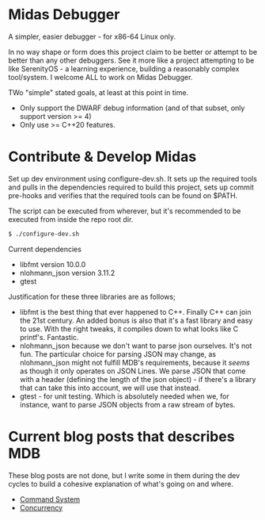 # Midas Debugger
A simpler, easier debugger - for x86-64 Linux only.

In no way shape or form does this project claim to be better or attempt to be better than any other debuggers. See it more like a project attempting to be like SerenityOS - a learning experience, building a reasonably complex tool/system. I welcome ALL to work on Midas Debugger.

TWo "simple" stated goals, at least at this point in time.

- Only support the DWARF debug information (and of that subset, only support version >= 4)
- Only use >= C++20 features.

# Contribute & Develop Midas
Set up dev environment using configure-dev.sh. It sets up the required tools and pulls in the dependencies required to build this project, sets up commit pre-hooks and verifies that the required tools can be found on $PATH.

The script can be executed from wherever, but it's recommended to be executed from inside the repo root dir.

```bash
$ ./configure-dev.sh
```

Current dependencies
- libfmt version 10.0.0
- nlohmann_json version 3.11.2
- gtest 

Justification for these three libraries are as follows;
- libfmt is the best thing that ever happened to C++. Finally C++ can join the 21st century. An added bonus is also that it's a fast library and easy to use. With the right tweaks, it compiles down to what looks like C printf's. Fantastic.
- nlohmann_json because we don't want to parse json ourselves. It's not fun. The particular choice for parsing JSON may change, as nlohmann_json might not fulfill MDB's requirements, because it *seems* as though it only operates on JSON Lines. We parse JSON that come with a header (defining the length of the json object) - if there's a library that can take this into account, we will use that instead.
- gtest - for unit testing. Which is absolutely needed when we, for instance, want to parse JSON objects from a raw stream of bytes.

# Current blog posts that describes MDB 
These blog posts are not done, but I write some in them during the dev cycles to build a cohesive explanation of what's going on and where.

- [Command System](./blog/commands_system.md)
- [Concurrency](./blog/concurrency.md)